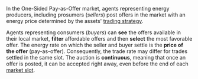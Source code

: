 In the One-Sided Pay-as-Offer market, agents representing energy producers, including prosumers (*sellers*) post offers in the market with an energy price determined by the assets' [trading strategy](trading-agents-and-strategies).

Agents representing consumers (*buyers*) can **see** the offers available in their local market, **filter** affordable offers and then **select** the most favorable offer. The energy rate on which the seller and buyer settle is the **price of the offer** (pay-as-offer). Consequently, the trade rate may differ for trades settled in the same slot. The auction is **continuous**, meaning that once an offer is posted, it can be accepted right away, even before the end of each [market slot](market-types.md#market-slots).
